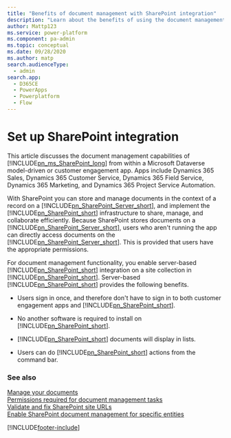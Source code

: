 ```yaml
---
title: "Benefits of document management with SharePoint integration"
description: "Learn about the benefits of using the document management capabilities of SharePoint."
author: Mattp123
ms.service: power-platform
ms.component: pa-admin
ms.topic: conceptual
ms.date: 09/28/2020
ms.author: matp
search.audienceType: 
  - admin
search.app:
  - D365CE
  - PowerApps
  - Powerplatform
  - Flow
---
```

# Set up SharePoint integration

This article discusses the document management capabilities of [!INCLUDE[pn_ms_SharePoint_long](../includes/pn-ms-sharepoint-long.md)] from within a Microsoft Dataverse model-driven or customer engagement app. Apps include Dynamics 365 Sales, Dynamics 365 Customer Service, Dynamics 365 Field Service, Dynamics 365 Marketing, and Dynamics 365 Project Service Automation. 

With SharePoint you can store and manage documents in the context of a record on a [!INCLUDE[pn_SharePoint_Server_short](../includes/pn-sharepoint-server-short.md)], and implement the [!INCLUDE[pn_SharePoint_short](../includes/pn-sharepoint-short.md)] infrastructure to share, manage, and collaborate efficiently. Because SharePoint stores documents on a [!INCLUDE[pn_SharePoint_Server_short](../includes/pn-sharepoint-server-short.md)], users who aren't running the app can directly access documents on the [!INCLUDE[pn_SharePoint_Server_short](../includes/pn-sharepoint-server-short.md)]. This is provided that users have the appropriate permissions.  
  
 For document management functionality, you enable server-based [!INCLUDE[pn_SharePoint_short](../includes/pn-sharepoint-short.md)] integration on a site collection in [!INCLUDE[pn_SharePoint_short](../includes/pn-sharepoint-short.md)]. Server-based [!INCLUDE[pn_SharePoint_short](../includes/pn-sharepoint-short.md)] provides the following benefits.  
  
- Users sign in once, and therefore don't have to sign in to both customer engagement apps and [!INCLUDE[pn_SharePoint_short](../includes/pn-sharepoint-short.md)].  
  
- No another software is required to install on [!INCLUDE[pn_SharePoint_short](../includes/pn-sharepoint-short.md)].  
  
- [!INCLUDE[pn_SharePoint_short](../includes/pn-sharepoint-short.md)] documents will display in lists.  
  
- Users can do [!INCLUDE[pn_SharePoint_short](../includes/pn-sharepoint-short.md)] actions from the command bar.  
  
### See also

 [Manage your documents](../admin/manage-documents-using-sharepoint.md)  <br /> 
 [Permissions required for document management tasks](../admin/permissions-required-document-management-tasks.md)   <br />
 [Validate and fix SharePoint site URLs](troubleshoot-set-up-sharepoint-online.md#validate-and-fix-sharepoint-site-urls) <br />
 [Enable SharePoint document management for specific entities](enable-sharepoint-document-management-specific-entities.md)


[!INCLUDE[footer-include](../includes/footer-banner.md)]
